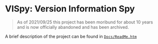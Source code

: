 # VISpy: Version Information Spy

> As of 2021/09/25 this project has been moribund for about 10 years and is now officially abandoned and has been archived.

A brief description of the project can be found in [`Docs/ReadMe.htm`](http://htmlpreview.github.io/?https://github.com/delphidabbler/vispy/blob/master/Docs/ReadMe.htm)

